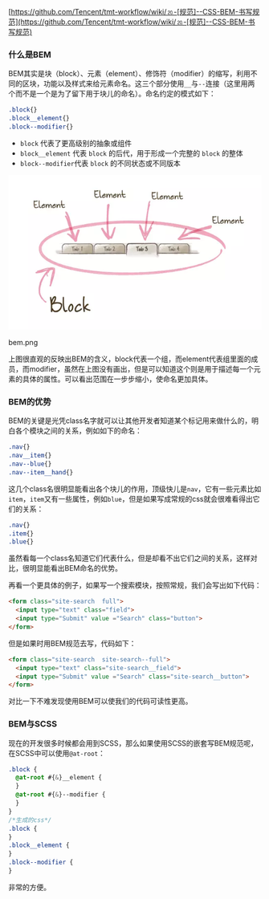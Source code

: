 [https://github.com/Tencent/tmt-workflow/wiki/⒛-[规范]--CSS-BEM-书写规范](https://github.com/Tencent/tmt-workflow/wiki/⒛-[规范]--CSS-BEM-书写规范)

### 什么是BEM

BEM其实是块（block）、元素（element）、修饰符（modifier）的缩写，利用不同的区块，功能以及样式来给元素命名。这三个部分使用`__`与`--`连接（这里用两个而不是一个是为了留下用于块儿的命名）。命名约定的模式如下：

```css
.block{}
.block__element{}
.block--modifier{}
```

- `block` 代表了更高级别的抽象或组件
- `block__element` 代表 `block` 的后代，用于形成一个完整的 `block` 的整体
- `block--modifier`代表 `block` 的不同状态或不同版本



![img](assets/webp)

bem.png

上图很直观的反映出BEM的含义，block代表一个组，而element代表组里面的成员，而modifier，虽然在上图没有画出，但是可以知道这个则是用于描述每一个元素的具体的属性。可以看出范围在一步步缩小，使命名更加具体。

### BEM的优势

BEM的关键是光凭class名字就可以让其他开发者知道某个标记用来做什么的，明白各个模块之间的关系，例如如下的命名：

```css
.nav{}
.nav__item{}
.nav--blue{}
.nav--item__hand{}
```

这几个class名很明显能看出各个块儿的作用，顶级快儿是`nav`，它有一些元素比如`item`，`item`又有一些属性，例如`blue`，但是如果写成常规的css就会很难看得出它们的关系：

```css
.nav{}
.item{}
.blue{}
```

虽然看每一个class名知道它们代表什么，但是却看不出它们之间的关系，这样对比，很明显能看出BEM命名的优势。

再看一个更具体的例子，如果写一个搜索模块，按照常规，我们会写出如下代码：

```html
<form class="site-search  full">
  <input type="text" class="field">
  <input type="Submit" value ="Search" class="button">
</form> 
```

但是如果时用BEM规范去写，代码如下：

```html
<form class="site-search  site-search--full">
  <input type="text" class="site-search__field">
  <input type="Submit" value ="Search" class="site-search__button">
</form> 
```

对比一下不难发现使用BEM可以使我们的代码可读性更高。

### BEM与SCSS

现在的开发很多时候都会用到SCSS，那么如果使用SCSS的嵌套写BEM规范呢，在SCSS中可以使用`@at-root`：

```scss
.block {
  @at-root #{&}__element {
  }
  @at-root #{&}--modifier {
  }
}
/*生成的css*/
.block {
}
.block__element {
}
.block--modifier {
}
```

非常的方便。